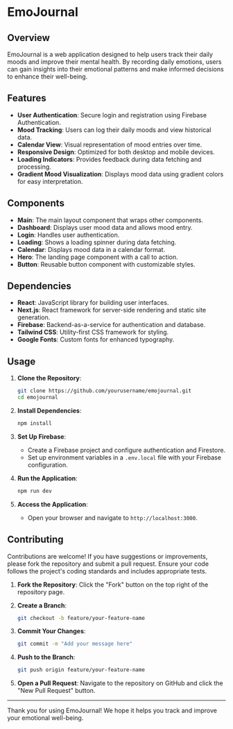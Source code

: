 # EmoJournal

## Overview

EmoJournal is a web application designed to help users track their daily moods and improve their mental health. By recording daily emotions, users can gain insights into their emotional patterns and make informed decisions to enhance their well-being.

## Features

- **User Authentication**: Secure login and registration using Firebase Authentication.
- **Mood Tracking**: Users can log their daily moods and view historical data.
- **Calendar View**: Visual representation of mood entries over time.
- **Responsive Design**: Optimized for both desktop and mobile devices.
- **Loading Indicators**: Provides feedback during data fetching and processing.
- **Gradient Mood Visualization**: Displays mood data using gradient colors for easy interpretation.

## Components

- **Main**: The main layout component that wraps other components.
- **Dashboard**: Displays user mood data and allows mood entry.
- **Login**: Handles user authentication.
- **Loading**: Shows a loading spinner during data fetching.
- **Calendar**: Displays mood data in a calendar format.
- **Hero**: The landing page component with a call to action.
- **Button**: Reusable button component with customizable styles.

## Dependencies

- **React**: JavaScript library for building user interfaces.
- **Next.js**: React framework for server-side rendering and static site generation.
- **Firebase**: Backend-as-a-service for authentication and database.
- **Tailwind CSS**: Utility-first CSS framework for styling.
- **Google Fonts**: Custom fonts for enhanced typography.

## Usage

1. **Clone the Repository**: 
   ```bash
   git clone https://github.com/yourusername/emojournal.git
   cd emojournal
   ```

2. **Install Dependencies**:
   ```bash
   npm install
   ```

3. **Set Up Firebase**:
   - Create a Firebase project and configure authentication and Firestore.
   - Set up environment variables in a `.env.local` file with your Firebase configuration.

4. **Run the Application**:
   ```bash
   npm run dev
   ```

5. **Access the Application**:
   - Open your browser and navigate to `http://localhost:3000`.

## Contributing

Contributions are welcome! If you have suggestions or improvements, please fork the repository and submit a pull request. Ensure your code follows the project's coding standards and includes appropriate tests.

1. **Fork the Repository**: Click the "Fork" button on the top right of the repository page.

2. **Create a Branch**: 
   ```bash
   git checkout -b feature/your-feature-name
   ```

3. **Commit Your Changes**:
   ```bash
   git commit -m "Add your message here"
   ```

4. **Push to the Branch**:
   ```bash
   git push origin feature/your-feature-name
   ```

5. **Open a Pull Request**: Navigate to the repository on GitHub and click the "New Pull Request" button.

---

Thank you for using EmoJournal! We hope it helps you track and improve your emotional well-being.
